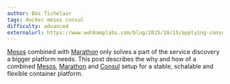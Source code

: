 ```yaml
---
author: Bas Tichelaar
tags: docker mesos consul
difficulty: advanced
externalurl: https://www.wehkamplabs.com/blog/2015/10/15/applying-consul-within-the-blaze-microservices-platform/
---
```

[Mesos](https://mesos.apache.org) combined with [Marathon](https://mesosphere.github.io/marathon) only solves a part of the service discovery a bigger platform needs.
This post describes the why and how of a combined [Mesos](https://mesos.apache.org), [Marathon](https://mesosphere.github.io/marathon) and [Consul](https://consul.io) setup for a stable, schalable and flexible container platform.
